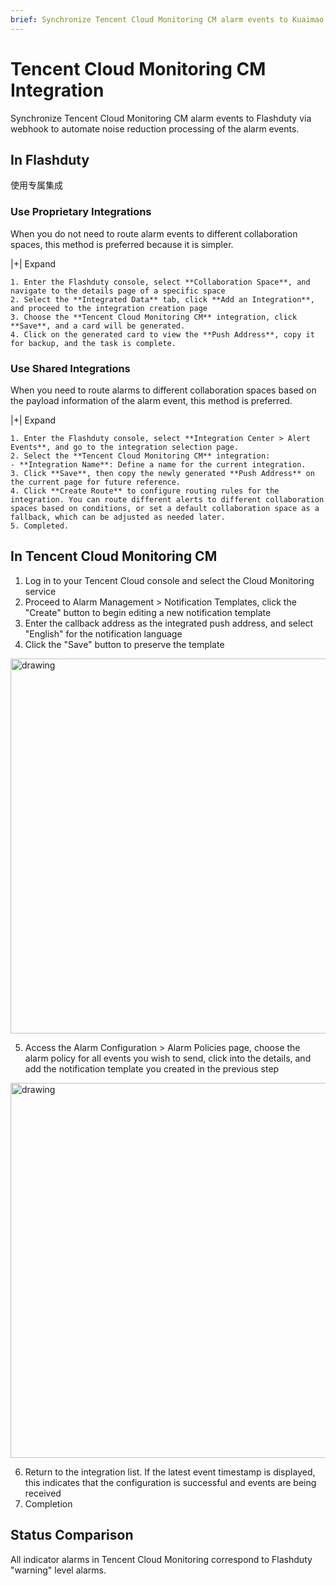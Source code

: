 ```yaml
---
brief: Synchronize Tencent Cloud Monitoring CM alarm events to Kuaimao Xingyun via webhook to automate noise reduction processing of the alarm events
---
```


# Tencent Cloud Monitoring CM Integration

Synchronize Tencent Cloud Monitoring CM alarm events to Flashduty via webhook to automate noise reduction processing of the alarm events.

## In Flashduty
使用专属集成

### Use Proprietary Integrations

When you do not need to route alarm events to different collaboration spaces, this method is preferred because it is simpler.

|+| Expand

    1. Enter the Flashduty console, select **Collaboration Space**, and navigate to the details page of a specific space
    2. Select the **Integrated Data** tab, click **Add an Integration**, and proceed to the integration creation page
    3. Choose the **Tencent Cloud Monitoring CM** integration, click **Save**, and a card will be generated.
    4. Click on the generated card to view the **Push Address**, copy it for backup, and the task is complete.

### Use Shared Integrations

When you need to route alarms to different collaboration spaces based on the payload information of the alarm event, this method is preferred.

|+| Expand

    1. Enter the Flashduty console, select **Integration Center > Alert Events**, and go to the integration selection page.
    2. Select the **Tencent Cloud Monitoring CM** integration:
    - **Integration Name**: Define a name for the current integration.
    3. Click **Save**, then copy the newly generated **Push Address** on the current page for future reference.
    4. Click **Create Route** to configure routing rules for the integration. You can route different alerts to different collaboration spaces based on conditions, or set a default collaboration space as a fallback, which can be adjusted as needed later.
    5. Completed.

## In Tencent Cloud Monitoring CM

1. Log in to your Tencent Cloud console and select the Cloud Monitoring service
2. Proceed to Alarm Management > Notification Templates, click the "Create" button to begin editing a new notification template
3. Enter the callback address as the integrated push address, and select "English" for the notification language
4. Click the "Save" button to preserve the template

<img alt="drawing" width="600" src="https://fcdoc.github.io/img/zh/Mx0ptF5_sB39VvPufOJofjlLXjqmecyBt8CYNIPXM3c.avif" />

5. Access the Alarm Configuration > Alarm Policies page, choose the alarm policy for all events you wish to send, click into the details, and add the notification template you created in the previous step

<img alt="drawing" width="600" src="https://fcdoc.github.io/img/zh/wmSUn2CyyOZJ-kktoTUMQ3jtGgD2GqNx51IVcZdafIk.avif" />

6. Return to the integration list. If the latest event timestamp is displayed, this indicates that the configuration is successful and events are being received
7. Completion

## Status Comparison

All indicator alarms in Tencent Cloud Monitoring correspond to Flashduty "warning" level alarms.